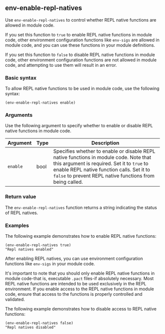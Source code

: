 ## env-enable-repl-natives

Use `env-enable-repl-natives` to control whether REPL native functions are allowed in module code.

If you set this function to `true` to enable REPL native functions in module code, other environment configuration functions like `env-sigs` are allowed in module code, and you can use these functions in your module definitions.

If you set this function to `false` to disable REPL native functions in module code, other environment configuration functions are not allowed in module code, and attempting to use them will result in an error.

### Basic syntax

To allow REPL native functions to be used in module code, use the following syntax:

```pact
(env-enable-repl-natives enable)
```

### Arguments

Use the following argument to specify whether to enable or disable REPL native functions in module code.

| Argument | Type | Description |
| --- | --- | --- |
| `enable` | bool | Specifies whether to enable or disable REPL native functions in module code. Note that this argument is required. Set it to `true` to enable REPL native function calls. Set it to `false` to prevent REPL native functions from being called. |

### Return value

The `env-enable-repl-natives` function returns a string indicating the status of REPL natives.

### Examples

The following example demonstrates how to enable REPL native functions:

```pact
(env-enable-repl-natives true)
"Repl natives enabled"
```

After enabling REPL natives, you can use environment configuration functions like `env-sigs` in your module code.

It's important to note that you should only enable REPL native functions in module code-that is, executable `.pact` files-if absolutely necessary. 
Most REPL native functions are intended to be used exclusively in the REPL environment. 
If you enable access to the REPL native functions in module code, ensure that access to the functions is properly controlled and validated.

The following example demonstrates how to disable access to REPL native functions:

```pact
(env-enable-repl-natives false)
"Repl natives disabled"
```
